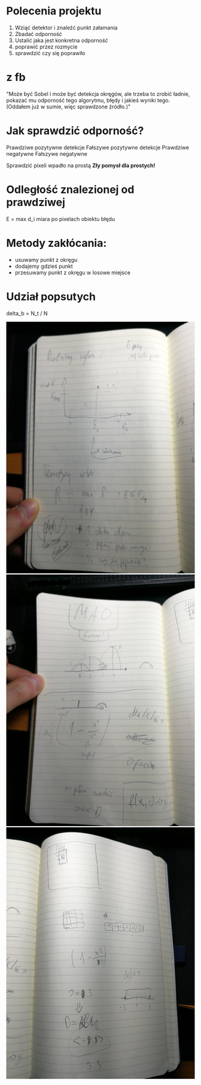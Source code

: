 # Polecenia projektu
1. Wziąć detektor i znaleźć punkt załamania
2. Zbadać odporność
3. Ustalić jaka jest konkretna odporność
4. poprawić przez rozmycie
5. sprawdzić czy się poprawiło

# z fb
"Może być Sobel i może być detekcja okręgów, ale trzeba to zrobić ładnie, pokazać mu odporność tego algorytmu, błędy i jakieś wyniki tego. (Oddałem już w sumie, więc sprawdzone źródło.)"

# Jak sprawdzić odporność?
Prawdziwe pozytywne detekcje
Fałszywe pozytywne detekcje
Prawdziwe negatywne
Fałszywe negatywne

Sprawdzić pixeli wpadło na prostą 
**Zły pomysł dla prostych!**

# Odległość znalezionej od prawdziwej
E       =    max d_i
miara        po pixelach obiektu
błędu

# Metody zakłócania:
* usuwamy punkt z okręgu
* dodajemy gdzieś punkt
* przesuwamy punkt z okręgu w losowe miejsce

# Udział popsutych
delta_b = N_t / N


![alt text](IMG_20180101_164938.jpg "Logo Title Text 1")
![alt text](IMG_20180101_164948.jpg "Logo Title Text 1")
![alt text](IMG_20180101_164951.jpg "Logo Title Text 1")